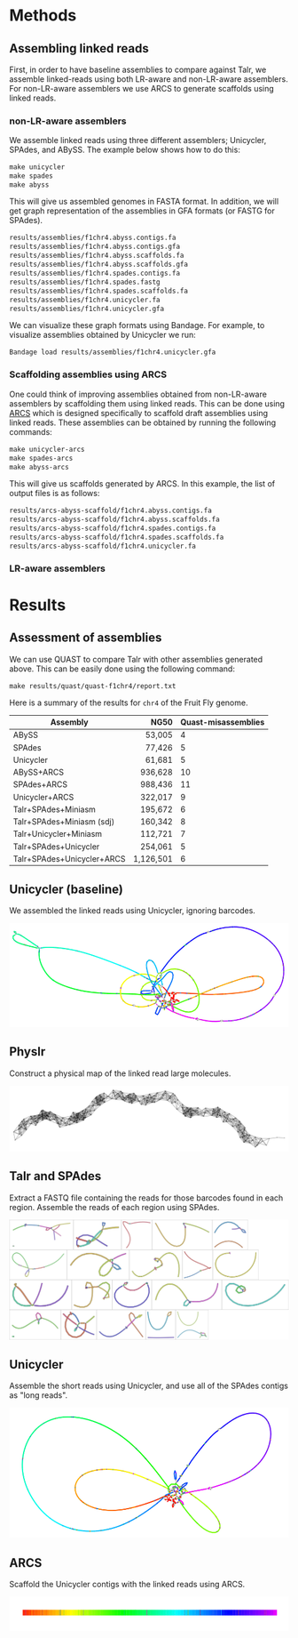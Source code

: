 # Methods

## Assembling linked reads
First, in order to have baseline assemblies to compare against Talr, we assemble 
linked-reads using both LR-aware and non-LR-aware assemblers.
For non-LR-aware assemblers we use ARCS to generate scaffolds using linked reads.

### non-LR-aware assemblers
We assemble linked reads using three different assemblers; Unicycler, SPAdes, and ABySS. 
The example below shows how to do this:

```
make unicycler
make spades
make abyss
```
This will give us assembled genomes in FASTA format. In addition, we will get graph representation of the assemblies in GFA formats (or FASTG for SPAdes).
```
results/assemblies/f1chr4.abyss.contigs.fa
results/assemblies/f1chr4.abyss.contigs.gfa
results/assemblies/f1chr4.abyss.scaffolds.fa
results/assemblies/f1chr4.abyss.scaffolds.gfa
results/assemblies/f1chr4.spades.contigs.fa
results/assemblies/f1chr4.spades.fastg
results/assemblies/f1chr4.spades.scaffolds.fa
results/assemblies/f1chr4.unicycler.fa
results/assemblies/f1chr4.unicycler.gfa
```

We can visualize these graph formats using Bandage. For example, to visualize assemblies obtained by Unicycler we run:
```
Bandage load results/assemblies/f1chr4.unicycler.gfa
```

### Scaffolding assemblies using ARCS
One could think of improving assemblies obtained from non-LR-aware assemblers by scaffolding them using linked reads. This can be done using [ARCS](https://github.com/bcgsc/arcs) which is designed specifically to scaffold draft assemblies using linked reads. These assemblies can be obtained by running the following commands:
```
make unicycler-arcs
make spades-arcs
make abyss-arcs
```

This will give us scaffolds generated by ARCS. In this example, the list of output files is as follows:
```
results/arcs-abyss-scaffold/f1chr4.abyss.contigs.fa
results/arcs-abyss-scaffold/f1chr4.abyss.scaffolds.fa
results/arcs-abyss-scaffold/f1chr4.spades.contigs.fa
results/arcs-abyss-scaffold/f1chr4.spades.scaffolds.fa
results/arcs-abyss-scaffold/f1chr4.unicycler.fa
```

### LR-aware assemblers

# Results

## Assessment of assemblies
We can use QUAST to compare Talr with other assemblies generated above. This can be easily done using the following command:

```
make results/quast/quast-f1chr4/report.txt
```

Here is a summary of the results for `chr4` of the Fruit Fly genome.

| Assembly                  | NG50     | Quast-misassemblies |
|---------------------------|---------:|---------------------|
| ABySS                     | 53,005   | 4                   |
| SPAdes                    | 77,426   | 5                   |
| Unicycler                 | 61,681   | 5                   |
| ABySS+ARCS                | 936,628  | 10                  |
| SPAdes+ARCS               | 988,436  | 11                  |
| Unicycler+ARCS            | 322,017  | 9                   |
| Talr+SPAdes+Miniasm       | 195,672  | 6                   |
| Talr+SPAdes+Miniasm (sdj) | 160,342  | 8                   |
| Talr+Unicycler+Miniasm    | 112,721  | 7                   |
| Talr+SPAdes+Unicycler     | 254,061  | 5                   |
| Talr+SPAdes+Unicycler+ARCS| 1,126,501| 6                   |

## Unicycler (baseline)

We assembled the linked reads using Unicycler, ignoring barcodes.

![Unicycler without barcodes](f1chr4.unicycler.gfa.png)

## Physlr

Construct a physical map of the linked read large molecules.

![Physlr physical map](f1chr4.physlr.gv.png)

## Talr and SPAdes

Extract a FASTQ file containing the reads for those barcodes found in each region. Assemble the reads of each region using SPAdes.

![SPAdes targeted assemblies](f1chr4.talr.spades.png)

## Unicycler 

Assemble the short reads using Unicycler, and use all of the SPAdes contigs as "long reads".

![Unicycler using SPAdes contigs as long reads](f1chr4.talr.spades.unicycler.gfa.png)

## ARCS

Scaffold the Unicycler contigs with the linked reads using ARCS.

![ARCS scaffold](f1chr4.talr.spades.unicycler.arcs.fa.png)

